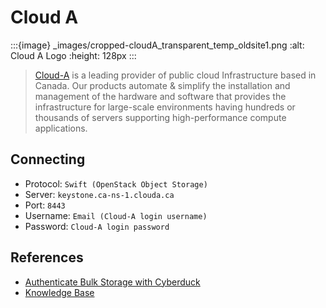 Cloud A
====

:::{image} _images/cropped-cloudA_transparent_temp_oldsite1.png
:alt: Cloud A Logo
:height: 128px
:::

> [Cloud-A](https://www.clouda.ca/cloud-infrastructure#cloud_servers) is a leading provider of public cloud Infrastructure based in Canada. Our products automate & simplify the installation and management of the hardware and software that provides the infrastructure for large-scale environments having hundreds or thousands of servers supporting high-performance compute applications.

## Connecting

- Protocol: `Swift (OpenStack Object Storage)`
- Server: `keystone.ca-ns-1.clouda.ca`
- Port: `8443`
- Username: `Email (Cloud-A login username)`
- Password: `Cloud-A login password`

## References

- [Authenticate Bulk Storage with Cyberduck](https://www.clouda.ca/blog/general/cyberduck-bulk-storage/)
- [Knowledge Base](http://docs.clouda.ca/bulk-storage/cyberduck)